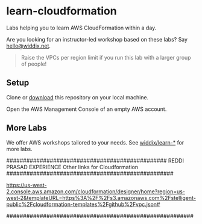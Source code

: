 # learn-cloudformation

Labs helping you to learn AWS CloudFormation within a day.

Are you looking for an instructor-led workshop based on these labs? Say [hello@widdix.net](mailto:hello@widdix.net).

> Raise the VPCs per region limit if you run this lab with a larger group of people!

## Setup

Clone or [download](https://github.com/widdix/learn-cloudformation/archive/master.zip) this repository on your local machine.

Open the AWS Management Console of an empty AWS account.

## More Labs

We offer AWS workshops tailored to your needs. See [widdix/learn-*](https://github.com/widdix?q=learn-) for more labs.




################################################
REDDI PRASAD EXPERIENCE Other links for Cloudformation
##################################################


https://us-west-2.console.aws.amazon.com/cloudformation/designer/home?region=us-west-2&templateURL=https%3A%2F%2Fs3.amazonaws.com%2Fstelligent-public%2Fcloudformation-templates%2Fgithub%2Fvpc.json#


########################################################